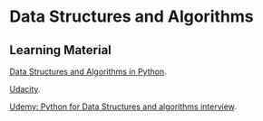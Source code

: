 # Data Structures and Algorithms

## Learning Material
[Data Structures and Algorithms in Python](https://doc.lagout.org/programmation/python/Data%20Structures%20and%20Algorithms%20in%20Python%20[Goodrich,%20Tamassia%20&%20Goldwasser%202013-03-18].pdf).

[Udacity](https://www.udacity.com/course/data-structures-and-algorithms-in-python--ud513).

[Udemy: Python for Data Structures and algorithms interview](https://www.udemy.com/course/python-for-data-structures-algorithms-and-interviews/).


